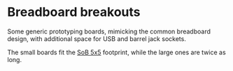 # Breadboard breakouts
Some generic prototyping boards, mimicking the common breadboard design, with additional space for USB and barrel jack sockets.

The small boards fit the [SoB 5x5](http://dangerousprototypes.com/docs/Sick_of_Beige_standard_PCB_sizes_v1.0) footprint, while the large ones are twice as long.
